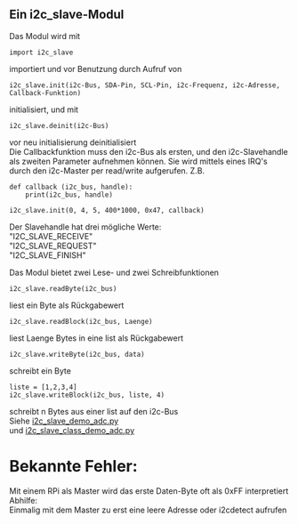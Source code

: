 ## Ein i2c_slave-Modul
Das Modul wird mit 
```
import i2c_slave
```
importiert und vor Benutzung durch Aufruf von
```
i2c_slave.init(i2c-Bus, SDA-Pin, SCL-Pin, i2c-Frequenz, i2c-Adresse, Callback-Funktion)
```
initialisiert, und mit
```
i2c_slave.deinit(i2c-Bus)
```
vor neu initialisierung deinitialisiert\
Die Callbackfunktion muss den i2c-Bus als ersten, und den i2c-Slavehandle als zweiten Parameter aufnehmen können. Sie wird mittels eines IRQ's durch den i2c-Master per read/write aufgerufen. Z.B.
```
def callback (i2c_bus, handle):
    print(i2c_bus, handle)

i2c_slave.init(0, 4, 5, 400*1000, 0x47, callback)
```
Der Slavehandle hat drei mögliche Werte:\
"I2C_SLAVE_RECEIVE"\
"I2C_SLAVE_REQUEST"\
"I2C_SLAVE_FINISH"

Das Modul bietet zwei Lese- und zwei Schreibfunktionen
```
i2c_slave.readByte(i2c_bus)
```
liest ein Byte als Rückgabewert
```
i2c_slave.readBlock(i2c_bus, Laenge) 
```
liest Laenge Bytes in eine list als Rückgabewert
```
i2c_slave.writeByte(i2c_bus, data)
```
schreibt ein Byte
```
liste = [1,2,3,4]
i2c_slave.writeBlock(i2c_bus, liste, 4)
```
schreibt n Bytes aus einer list auf den i2c-Bus\
Siehe [i2c_slave_demo_adc.py](i2c_slave_demo_adc.py)\
und [i2c_slave_class_demo_adc.py](i2c_slave_class_demo_adc.py)

# Bekannte Fehler:
Mit einem RPi als Master wird das erste Daten-Byte oft als 0xFF interpretiert\
Abhilfe:\
Einmalig mit dem Master zu erst eine leere Adresse oder i2cdetect aufrufen

